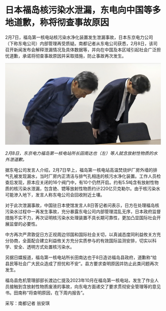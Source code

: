 # 日本福岛核污染水泄漏，东电向中国等多地道歉，称将彻查事故原因

2月7日，福岛第一核电站核污染水净化装置发生泄漏事故，日本东京电力公司（下称东电公司）内部管理再受质疑。南都记者从东电公司获悉，2月8日，该司召开新闻发布会解释泄漏情况及具体数据等，并向在中国及本区域引起社会广泛担忧道歉，承诺将彻查事故原因并采取措施，防止事故再次发生。

![fa2138252e6e7232d0f48d1c35298f8b.jpg](https://raw.githubusercontent.com/qqhsx/qqnews_image/main/2024/02/09/日本福岛核污染水泄漏，东电向中国等多地道歉，称将彻查事故原因/fa2138252e6e7232d0f48d1c35298f8b.jpg)

_2月8日，东京电力福岛第一核电站所长田南达也（左）等人就含放射性物质的水外泄道歉。_

据东电公司发言人介绍，2月7日早上，福岛第一核电站高温焚烧炉厂房外墙的排气孔被发现漏水，当时厂房内正清洁与排气孔相连的核污水净化装置。工作人员检查后发现，原本应关闭的16个阀门中，有10个仍然开启。约有5.5吨含有放射性物质的核污染水泄漏，包含铯、锶等放射性物质约计220亿贝克勒尔。由于核污染水可能渗入地下，发言人称东电公司会回收附近土壤。

对于此次泄漏事故，中国驻日本使馆发言人8日答记者问表示，日方在处理福岛核污染水过程中一再发生事故，充分暴露东电公司内部管理混乱无序，日本政府监督措施不实不力，再次证明核污染水处理装置不具长期可靠性，更加凸显国际社会开展监督的必要性。

中方再次严肃敦促日方正视周边邻国和国际社会关切，以真诚态度同利益攸关方充分协商，全面配合建立利益攸关方充分实质参与的有效国际监测安排，切实以科学、安全、透明方式处置核污染水。

另据日媒报道，福岛第一核电站所长田南达也于8日造访福岛县政府，道歉称“给县民等社会广大民众造成了担忧和不安”。县方要求查明原因并防止此类问题再次发生。

福岛县危机管理部部长渡边仁提及2023年10月在福岛第一核电站，发生了作业人员接触到含放射性物质废液的事故，向东电方面递交了要求贯彻安全管理等的意见书。田南称“将查明原因，在下周内报告”。

采写：南都记者 翁安琪

